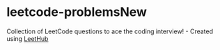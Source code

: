 # leetcode-problemsNew
Collection of LeetCode questions to ace the coding interview! - Created using [LeetHub](https://github.com/QasimWani/LeetHub)
